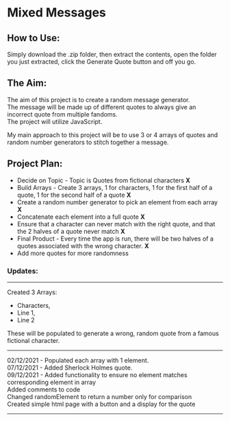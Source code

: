 # **Mixed Messages**

## **How to Use:**
Simply download the .zip folder, then extract the contents, open the folder you just extracted, click the Generate Quote button and off you go.

## **The Aim:**

The aim of this project is to create a random message generator.<br>
The message will be made up of different quotes to always give an incorrect quote from multiple fandoms.<br>
The project will utilize JavaScript.<br>

My main approach to this project will be to use 3 or 4 arrays of quotes and random number generators to stitch together a message.<br>

## **Project Plan:** 

* Decide on Topic - Topic is Quotes from fictional characters **X**
* Build Arrays - Create 3 arrays, 1 for characters, 1 for the first half of a quote, 1 for the second half of a quote **X**
* Create a random number generator to pick an element from each array **X**
* Concatenate each element into a full quote **X**
* Ensure that a character can never match with the right quote, and that the 2 halves of a quote never match **X**
* Final Product - Every time the app is run, there will be two halves of a quotes associated with the wrong character. **X**
* Add more quotes for more randomness 

### **Updates:**
----------------
Created 3 Arrays:
* Characters,
* Line 1,
* Line 2

These will be populated to generate a wrong, random quote from a famous fictional character.

---------------
02/12/2021 - Populated each array with 1 element.<br>
07/12/2021 - Added Sherlock Holmes quote.<br>
09/12/2021 - Added functionality to ensure no element matches corresponding element in array<br>
             Added comments to code<br>
             Changed randomElement to return a number only for comparison<br>
             Created simple html page with a button and a display for the quote<br>
             
---------------